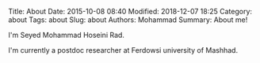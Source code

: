Title: About
Date: 2015-10-08 08:40
Modified: 2018-12-07 18:25
Category: about
Tags: about
Slug: about
Authors: Mohammad
Summary: About me!

I'm Seyed Mohammad Hoseini Rad.

I'm currently a postdoc researcher at Ferdowsi university of Mashhad.
